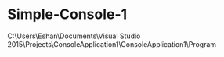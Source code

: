 # Simple-Console-1
C:\Users\Eshan\Documents\Visual Studio 2015\Projects\ConsoleApplication1\ConsoleApplication1\Program
